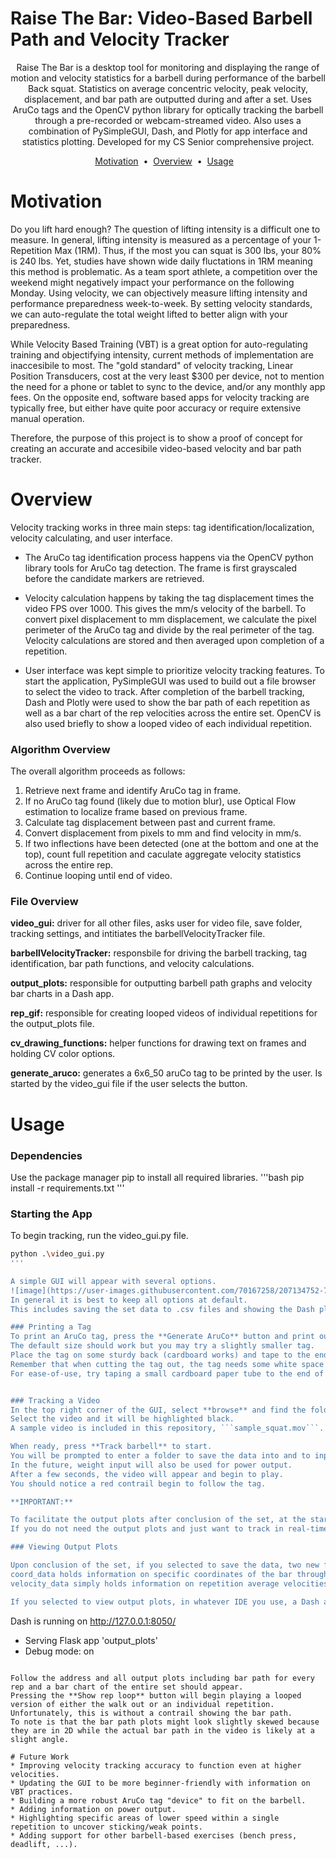 # Raise The Bar: Video-Based Barbell Path and Velocity Tracker

<p align="center">
Raise The Bar is a desktop tool for monitoring and displaying the range of motion and velocity statistics for a barbell during performance of the barbell Back squat. 
Statistics on average concentric velocity, peak velocity, displacement, and bar path are outputted during and after a set.
Uses AruCo tags and the OpenCV python library for optically tracking the barbell through a pre-recorded or webcam-streamed video. 
Also uses a combination of PySimpleGUI, Dash, and Plotly for app interface and statistics plotting.
Developed for my CS Senior comprehensive project.
</p>

<p align="center">
<a href="#Motivation">Motivation</a> &nbsp;&bull;&nbsp;
<a href="#Overview">Overview</a> &nbsp;&bull;&nbsp;
<a href="#Usage">Usage</a> &nbsp;&nbsp;
</p>

# Motivation
Do you lift hard enough? 
The question of lifting intensity is a difficult one to measure. 
In general, lifting intensity is measured as a percentage of your 1-Repetition Max (1RM). 
Thus, if the most you can squat is 300 lbs, your 80% is 240 lbs. 
Yet, studies have shown wide daily fluctations in 1RM meaning this method is problematic.
As a team sport athlete, a competition over the weekend might negatively impact your performance on the following Monday.
Using velocity, we can objectively measure lifting intensity and performance preparedness week-to-week.
By setting velocity standards, we can auto-regulate the total weight lifted to better align with your preparedness.

While Velocity Based Training (VBT) is a great option for auto-regulating training and objectifying intensity, current methods of implementation are inaccesibile to most. 
The "gold standard" of velocity tracking, Linear Position Transducers, cost at the very least $300 per device, not to mention the need for a phone or tablet to sync to the device, and/or any monthly app fees. 
On the opposite end, software based apps for velocity tracking are typically free, but either have quite poor accuracy or require extensive manual operation.

Therefore, the purpose of this project is to show a proof of concept for creating an accurate and accesibile video-based velocity and bar path tracker.

# Overview
Velocity tracking works in three main steps: tag identification/localization, velocity calculating, and user interface.
* The AruCo tag identification process happens via the OpenCV python library tools for AruCo tag detection.
    The frame is first grayscaled before the candidate markers are retrieved.

* Velocity calculation happens by taking the tag displacement times the video FPS over 1000. 
    This gives the mm/s velocity of the barbell.
    To convert pixel displacement to mm displacement, we calculate the pixel perimeter of the AruCo tag and divide by the real perimeter of the tag.
    Velocity calculations are stored and then averaged upon completion of a repetition.

* User interface was kept simple to prioritize velocity tracking features.
    To start the application, PySimpleGUI was used to build out a file browser to select the video to track.
    After completion of the barbell tracking, Dash and Plotly were used to show the bar path of each repetition as well as a bar chart of the rep velocities across the entire set. 
    OpenCV is also used briefly to show a looped video of each individual repetition.

### Algorithm Overview
The overall algorithm proceeds as follows:
1. Retrieve next frame and identify AruCo tag in frame.
2. If no AruCo tag found (likely due to motion blur), use Optical Flow estimation to localize frame based on previous frame.
3. Calculate tag displacement between past and current frame.
4. Convert displacement from pixels to mm and find velocity in mm/s. 
5. If two inflections have been detected (one at the bottom and one at the top), count full repetition and caculate aggregate velocity statistics across the entire rep.
6. Continue looping until end of video.

### File Overview
**video_gui:** driver for all other files, asks user for video file, save folder, tracking settings, and intitiates the barbellVelocityTracker file.

**barbellVelocityTracker:** responsbile for driving the barbell tracking, tag identification, bar path functions, and velocity calculations.

**output_plots:** responsible for outputting barbell path graphs and velocity bar charts in a Dash app.

**rep_gif:** responsible for creating looped videos of individual repetitions for the output_plots file.

**cv_drawing_functions:** helper functions for drawing text on frames and holding CV color options.

**generate_aruco:** generates a 6x6_50 aruCo tag to be printed by the user. Is started by the video_gui file if the user selects the button.



# Usage
### Dependencies
Use the package manager pip to install all required libraries.
'''bash
pip install -r requirements.txt
'''

### Starting the App
To begin tracking, run the video_gui.py file.
```bash
python .\video_gui.py
'''

A simple GUI will appear with several options. 
![image](https://user-images.githubusercontent.com/70167258/207134752-7bbccf98-f5e3-4156-ac1c-b91fc530179a.png)
In general it is best to keep all options at default.
This includes saving the set data to .csv files and showing the Dash plots after conclusion of the tracking.

### Printing a Tag
To print an AruCo tag, press the **Generate AruCo** button and print out the tag.
The default size should work but you may try a slightly smaller tag.
Place the tag on some sturdy back (cardboard works) and tape to the end of the barbell to track.
Remember that when cutting the tag out, the tag needs some white space to highlight the black border.
For ease-of-use, try taping a small cardboard paper tube to the end of the tag to easily slip the tag on-and-off the barbell.


### Tracking a Video
In the top right corner of the GUI, select **browse** and find the folder with the video to track.
Select the video and it will be highlighted black.
A sample video is included in this repository, ```sample_squat.mov```.

When ready, press **Track barbell** to start.
You will be prompted to enter a folder to save the data into and to input the weight of the barbell (to help name the resulting data).
In the future, weight input will also be used for power output.
After a few seconds, the video will appear and begin to play.
You should notice a red contrail begin to follow the tag.

**IMPORTANT:**

To facilitate the output plots after conclusion of the set, at the start of the first repetition (as you are about to go down), press **s** on your keyboard to intitiate tracking. This helps differentiate the walk out portion from individual repetitions. At the conclusion of your last repetition (as you hit the top), press **s** once more on your keyboard to stop the tracking.
If you do not need the output plots and just want to track in real-time, the algorithm will still work automatically (so you do not need to press **s**).

### Viewing Output Plots

Upon conclusion of the set, if you selected to save the data, two new files should have been created: cooord_data and velocity_data.
coord_data holds information on specific coordinates of the bar throughout the entire set.
velocity_data simply holds information on repetition average velocities and the frame number of the end of each repetition.

If you selected to view output plots, in whatever IDE you use, a Dash app should begin running. On my machine it looks as such:
```
Dash is running on http://127.0.0.1:8050/

 * Serving Flask app 'output_plots'
 * Debug mode: on
```

Follow the address and all output plots including bar path for every rep and a bar chart of the entire set should appear.
Pressing the **Show rep loop** button will begin playing a looped version of either the walk out or an individual repetition.
Unfortunately, this is without a contrail showing the bar path.
To note is that the bar path plots might look slightly skewed because they are in 2D while the actual bar path in the video is likely at a slight angle.

# Future Work
* Improving velocity tracking accuracy to function even at higher velocities.
* Updating the GUI to be more beginner-friendly with information on VBT practices.
* Building a more robust AruCo tag "device" to fit on the barbell.
* Adding information on power output.
* Highlighting specific areas of lower speed within a single repetition to uncover sticking/weak points.
* Adding support for other barbell-based exercises (bench press, deadlift, ...).
